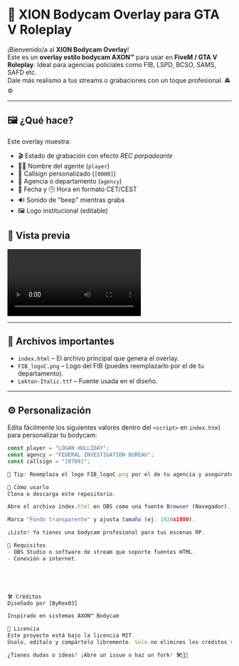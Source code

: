 # 🎥 XION Bodycam Overlay para GTA V Roleplay

¡Bienvenido/a al **XION Bodycam Overlay**!  
Este es un **overlay estilo bodycam AXON™** para usar en **FiveM / GTA V Roleplay**. Ideal para agencias policiales como FIB, LSPD, BCSO, SAMS, SAFD etc.  
Dale más realismo a tus streams o grabaciones con un toque profesional. 🚔⚙️

---

## 🖼️ ¿Qué hace?

Este overlay muestra:

- 🎬 Estado de grabación con efecto *REC parpadeante*
- 🧑‍✈️ Nombre del agente (`player`)
- 🔢 Callsign personalizado (`[0000]`)
- 🏢 Agencia o departamento (`agency`)
- 📅 Fecha y 🕒 Hora en formato CET/CEST
- 🔊 Sonido de "beep" mientras graba
- 🖼️ Logo institucional (editable)

## 🧪 Vista previa
![Vista previa](https://i.imgur.com/C0PxdxI.mp4)

---

## 📁 Archivos importantes

- `index.html` – El archivo principal que genera el overlay.
- `FIB_logoC.png` – Logo del FIB (puedes reemplazarlo por el de tu departamento).
- `Lekton-Italic.ttf` – Fuente usada en el diseño.

---

## ⚙️ Personalización

Edita fácilmente los siguientes valores dentro del `<script>` en `index.html` para personalizar tu bodycam:

```js
const player = "LOGAN HOLLIDAY";
const agency = "FEDERAL INVESTIGATION BUREAU";
const callsign = "[0789]";

📌 Tip: Reemplaza el logo FIB_logoC.png por el de tu agencia y asegúrate de que tenga las mismas dimensiones (64x64px) o ajusta el tamaño en el HTML.

🚀 Cómo usarlo
Clona o descarga este repositorio.

Abre el archivo index.html en OBS como una fuente Browser (Navegador).

Marca "Fondo transparente" y ajusta tamaño (ej: 1920x1080).

¡Listo! Ya tienes una bodycam profesional para tus escenas RP.

🎯 Requisitos
- OBS Studio o software de stream que soporte fuentes HTML.
- Conexión a internet.





🛠️ Créditos
Diseñado por [ByRex03]

Inspirado en sistemas AXON™ Bodycam

💬 Licencia
Este proyecto está bajo la licencia MIT.
Úsalo, edítalo y compártelo libremente. Solo no elimines los créditos si vas a republicarlo. 🙏

¿Tienes dudas o ideas? ¡Abre un issue o haz un fork! 🛠️👨‍💻
